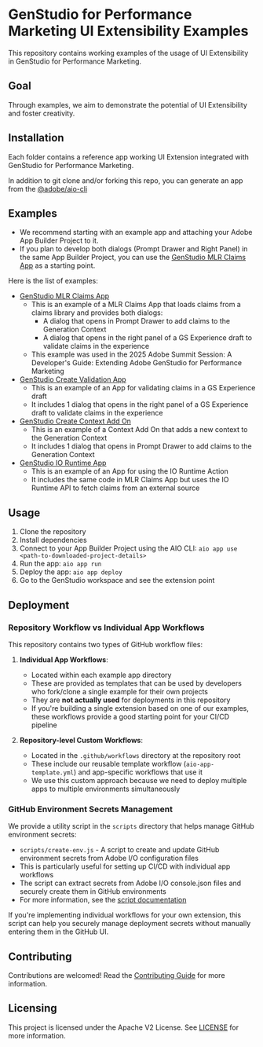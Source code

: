 # GenStudio for Performance Marketing UI Extensibility Examples

This repository contains working examples of the usage of UI Extensibility in GenStudio for Performance Marketing.

## Goal

Through examples, we aim to demonstrate the potential of UI Extensibility and foster creativity.

## Installation

Each folder contains a reference app working UI Extension integrated with GenStudio for Performance Marketing.

In addition to git clone and/or forking this repo, you can generate an app from the [@adobe/aio-cli](https://github.com/adobe/aio-cli)

## Examples

- We recommend starting with an example app and attaching your Adobe App Builder Project to it.
- If you plan to develop both dialogs (Prompt Drawer and Right Panel) in the same App Builder Project, you can use the [GenStudio MLR Claims App](./genstudio-mlr-claims-app/) as a starting point.

Here is the list of examples:

- [GenStudio MLR Claims App](./genstudio-mlr-claims-app/)
  - This is an example of a MLR Claims App that loads claims from a claims library and provides both dialogs:
    - A dialog that opens in Prompt Drawer to add claims to the Generation Context
    - A dialog that opens in the right panel of a GS Experience draft to validate claims in the experience
  - This example was used in the 2025 Adobe Summit Session: A Developer's Guide: Extending Adobe GenStudio for Performance Marketing
- [GenStudio Create Validation App](./genstudio-create-validation/)
  - This is an example of an App for validating claims in a GS Experience draft
  - It includes 1 dialog that opens in the right panel of a GS Experience draft to validate claims in the experience
- [GenStudio Create Context Add On](./genstudio-create-context-addon/)
  - This is an example of a Context Add On that adds a new context to the Generation Context
  - It includes 1 dialog that opens in Prompt Drawer to add claims to the Generation Context
- [GenStudio IO Runtime App](./genstudio-io-runtime-app/)
  - This is an example of an App for using the IO Runtime Action
  - It includes the same code in MLR Claims App but uses the IO Runtime API to fetch claims from an external source

## Usage

1. Clone the repository
2. Install dependencies
3. Connect to your App Builder Project using the AIO CLI: `aio app use <path-to-downloaded-project-details>`
4. Run the app: `aio app run`
5. Deploy the app: `aio app deploy`
6. Go to the GenStudio workspace and see the extension point

## Deployment

### Repository Workflow vs Individual App Workflows

This repository contains two types of GitHub workflow files:

1. **Individual App Workflows**:

   - Located within each example app directory
   - These are provided as templates that can be used by developers who fork/clone a single example for their own projects
   - They are **not actually used** for deployments in this repository
   - If you're building a single extension based on one of our examples, these workflows provide a good starting point for your CI/CD pipeline

2. **Repository-level Custom Workflows**:
   - Located in the `.github/workflows` directory at the repository root
   - These include our reusable template workflow (`aio-app-template.yml`) and app-specific workflows that use it
   - We use this custom approach because we need to deploy multiple apps to multiple environments simultaneously

### GitHub Environment Secrets Management

We provide a utility script in the `scripts` directory that helps manage GitHub environment secrets:

- `scripts/create-env.js` - A script to create and update GitHub environment secrets from Adobe I/O configuration files
- This is particularly useful for setting up CI/CD with individual app workflows
- The script can extract secrets from Adobe I/O console.json files and securely create them in GitHub environments
- For more information, see the [script documentation](./scripts/README.md)

If you're implementing individual workflows for your own extension, this script can help you securely manage deployment secrets without manually entering them in the GitHub UI.

## Contributing

Contributions are welcomed! Read the [Contributing Guide](./.github/CONTRIBUTING.md) for more information.

## Licensing

This project is licensed under the Apache V2 License. See [LICENSE](./LICENSE) for more information.

